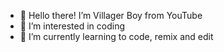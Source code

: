 - 👋 Hello there! I’m Villager Boy from YouTube
- 👀 I’m interested in coding
- 🌱 I’m currently learning to code, remix and edit
<!---
VillagerBoyYTGitHub/VillagerBoyYTGitHub is a ✨ special ✨ repository because its `README.md` (this file) appears on your GitHub profile.
You can click the Preview link to take a look at your changes.
--->
